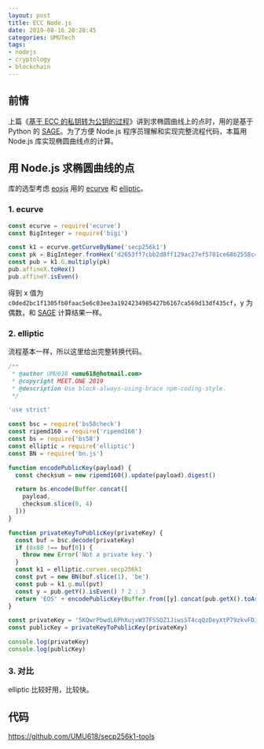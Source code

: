 ```yaml
---
layout: post
title: ECC Node.js
date: 2019-08-16 20:28:45
categories: UMUTech
tags:
- nodejs
- cryptology
- blockchain
---
```

## 前情

上篇《[基于 ECC 的私钥转为公钥的过程](/2019/08/15/umutech-eosio-private-key-to-public-key/)》讲到求椭圆曲线上的点时，用的是基于 Python 的 [SAGE][sage]。为了方便 Node.js 程序员理解和实现完整流程代码，本篇用 Node.js 库实现椭圆曲线点的计算。

## 用 Node.js 求椭圆曲线的点

库的选型考虑 [eosjs](https://github.com/EOSIO/eosjs) 用的 [ecurve](https://github.com/cryptocoinjs/ecurve) 和 [elliptic](https://github.com/indutny/elliptic)。

### 1. ecurve

```js
const ecurve = require('ecurve')
const BigInteger = require('bigi')

const k1 = ecurve.getCurveByName('secp256k1')
const pk = BigInteger.fromHex('d2653ff7cbb2d8ff129ac27ef5781ce68b2558c41a74af1f2ddca635cbeef07d')
const pub = k1.G.multiply(pk)
pub.affineX.toHex()
pub.affineY.isEven()
```

得到 x 值为 `c0ded2bc1f1305fb0faac5e6c03ee3a1924234985427b6167ca569d13df435cf`，y 为偶数，和 [SAGE][sage] 计算结果一样。

### 2. elliptic

流程基本一样，所以这里给出完整转换代码。

```js
/**
 * @author UMU618 <umu618@hotmail.com>
 * @copyright MEET.ONE 2019
 * @description Use block-always-using-brace npm-coding-style.
 */

'use strict'

const bsc = require('bs58check')
const ripemd160 = require('ripemd160')
const bs = require('bs58')
const elliptic = require('elliptic')
const BN = require('bn.js')

function encodePublicKey(payload) {
  const checksum = new ripemd160().update(payload).digest()

  return bs.encode(Buffer.concat([
    payload,
    checksum.slice(0, 4)
  ]))
}

function privateKeyToPublicKey(privateKey) {
  const buf = bsc.decode(privateKey)
  if (0x80 !== buf[0]) {
    throw new Error('Not a private key.')
  }
  const k1 = elliptic.curves.secp256k1
  const pvt = new BN(buf.slice(1), 'be')
  const pub = k1.g.mul(pvt)
  const y = pub.getY().isEven() ? 2 : 3
  return 'EOS' + encodePublicKey(Buffer.from([y].concat(pub.getX().toArray())))
}

const privateKey = '5KQwrPbwdL6PhXujxW37FSSQZ1JiwsST4cqQzDeyXtP79zkvFD3'
const publicKey = privateKeyToPublicKey(privateKey)

console.log(privateKey)
console.log(publicKey)
```

### 3. 对比

elliptic 比较好用，比较快。

## 代码

<https://github.com/UMU618/secp256k1-tools>

[sage]: https://sagecell.sagemath.org/
